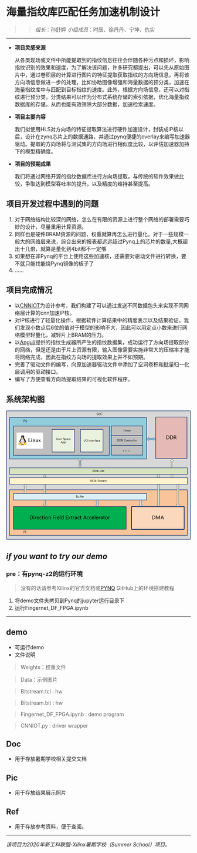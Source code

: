 # 海量指纹库匹配任务加速机制设计
>> *组长*：孙舒婷 *小组成员*：时辰、徐丹丹、宁坤、仇实
---
- **项目灵感来源**

    从各类现场或文件中所能提取到的指纹信息往往会伴随各种污点和损坏，影响指纹识别的效果和速度，为了解决该问题，许多研究都提出，可以先从原始图片中，通过卷积层的计算进行图片的特征提取获取指纹的方向场信息，再将该方向场信息做进一步的处理，比如协助图像增强和海量数据的预分类，加速在海量指纹库中与匹配到目标指纹的速度。此外，根据方向场信息，还可以对指纹进行预分类，分类结果可以作为分布式系统存储的索引依据，优化海量指纹数据库的存储，从而也能有效筛除大部分数据，加速检索速度。

- **项目主要内容**

    我们拟使用HLS对方向场的特征提取算法进行硬件加速设计，封装成IP核以后，设计在zynq芯片上的数据通路，并通过pynq便捷的overlay来编写加速器驱动。提取的方向场将与测试集的方向场进行相似度比较，以评估加速器加持下的模型精确度。

- **项目的预期成果**

    我们将通过网络开源的指纹数据库进行方向场提取，与传统的软件效果做比较，争取达到模型吞吐率的提升，以及精度的维持甚至提高。

## 项目开发过程中遇到的问题

1. 对于网络结构比较深的网络，怎么在有限的资源上进行整个网络的部署需要巧妙的设计，尽量重用计算资源。
2. 同样也是硬件BRAM资源的问题，权重就算再怎么进行量化，对于一些规模一般大的网络层来说，综合出来的报表都远远超过Pynq上的芯片的数量,大概超出十几倍，就算是量化到4bit都不一定够
3. 如果想在非Pynq的平台上使用这些加速核，还需要对驱动文件进行转换，要不就只能找能烧Pynq镜像的板子了
4. ......

## 项目完成情况
* 以[CNNIOT](https://github.com/mfarhadi/CNNIOT)为设计参考，我们构建了可以通过发送不同数据包头来实现不同网络层计算的cnn加速IP核。
* 对IP核进行了轻量化操作，根据软件计算结果中的精度表示以及结果验证，我们发现小数点后6位的值对于模型的影响不大，因此可以用定点小数来进行网络模型轻量化，减轻片上BRAM的压力。
* 以[Anguli](https://dsl.cds.iisc.ac.in/projects/Anguli/index.html#about)提供的指纹生成器所产生的指纹数据集，成功运行了方向场提取部分的网络，但是还是由于片上资源有限，输入图像需要实施非常大的压缩率才能将网络完成，因此在指纹方向场的提取效果上并不如预期。
* 完善了驱动文件的编写，向原加速器驱动文件中添加了空洞卷积和批量归一化层调用的驱动接口。
* 编写了方便查看方向场提取结果的可视化软件程序。

## 系统架构图

![System Architecture](Pic/Arch.png)

## *if you want to try our demo*

### pre：有pynq-z2的运行环境

> 没有的话请参考Xilinx的官方文档或[PYNQ](https://github.com/Xilinx/PYNQ) GitHub上的环境搭建教程

1. 将demo文件夹拷贝到Pynq的jupyter运行目录下
2. 运行Fingernet_DF_FPGA.ipynb

---
## demo
- 可运行demo
- 文件说明
> Weights：权重文件

> Data：示例图片

> Bitstream.tcl : hw

> Bitstream.bit : hw

> Fingernet_DF_FPGA.ipynb : demo program

> CNNIOT.py : driver wrapper


## Doc
- 用于存放暑期学校相关提交文档

## Pic
- 用于存放结果展示照片

## Ref
- 用于存放参考资料，便于查阅。
---

*该项目为2020年新工科联盟-Xilinx暑期学校（Summer School）项目。*
